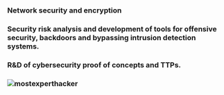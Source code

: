 ### 
### Network security and encryption
### Security risk analysis and development of tools for offensive security, backdoors and bypassing intrusion detection systems.
### R&D of cybersecurity proof of concepts and TTPs.
### ![mostexperthacker](https://user-images.githubusercontent.com/51093556/101558750-994c0480-398d-11eb-85bf-957b3aabb757.gif)

<!--
**nimitzufo/nimitzufo** is a ✨ _special_ ✨ repository because its `README.md` (this file) appears on your GitHub profile.

Here are some ideas to get you started:

- 🔭 I’m currently working on ...
- 🌱 I’m currently learning ...
- 👯 I’m looking to collaborate on ...
- 🤔 I’m looking for help with ...
- 💬 Ask me about ...
- 📫 How to reach me: ...
- 😄 Pronouns: ...
- ⚡ Fun fact: ...
-->
